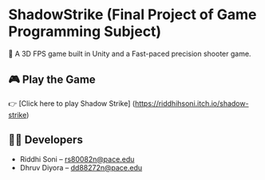 # ShadowStrike (Final Project of Game Programming Subject)

🎯 A 3D FPS game built in Unity and a Fast-paced precision shooter game.

## 🎮 Play the Game

👉 [Click here to play Shadow Strike]
    (https://riddhihsoni.itch.io/shadow-strike)

## 👨‍💻 Developers
- Riddhi Soni – rs80082n@pace.edu
- Dhruv Diyora – dd88272n@pace.edu
